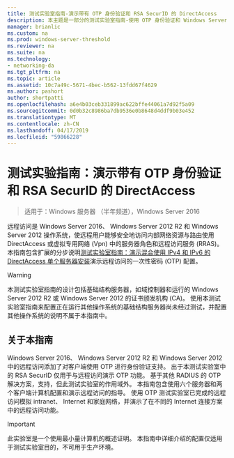 ```yaml
---
title: 测试实验室指南-演示带有 OTP 身份验证和 RSA SecurID 的 DirectAccess
description: 本主题是一部分的测试实验室指南-使用 OTP 身份验证和 Windows Server 2016 的 RSA SecurID 演示 DirectAccess
manager: brianlic
ms.custom: na
ms.prod: windows-server-threshold
ms.reviewer: na
ms.suite: na
ms.technology:
- networking-da
ms.tgt_pltfrm: na
ms.topic: article
ms.assetid: 10c7a49c-5671-4bec-b562-13fdd67f4629
ms.author: pashort
author: shortpatti
ms.openlocfilehash: a6e4b03ceb331899ac622bffe44061a7d92f5a09
ms.sourcegitcommit: 0d0b32c8986ba7db9536e0b8648d4ddf9b03e452
ms.translationtype: MT
ms.contentlocale: zh-CN
ms.lasthandoff: 04/17/2019
ms.locfileid: "59866228"
---
```

# <a name="test-lab-guide-demonstrate-directaccess-with-otp-authentication-and-rsa-securid"></a>测试实验指南：演示带有 OTP 身份验证和 RSA SecurID 的 DirectAccess

>适用于：Windows 服务器 （半年频道），Windows Server 2016

远程访问是 Windows Server 2016、 Windows Server 2012 R2 和 Windows Server 2012 操作系统，使远程用户能够安全地访问内部网络资源与路由使用 DirectAccess 或虚拟专用网络 (Vpn) 中的服务器角色和远程访问服务 (RRAS)。 本指南包含扩展的分步说明[测试实验室指南：演示混合使用 IPv4 和 IPv6 的 DirectAccess 单个服务器安装](https://go.microsoft.com/fwlink/p/?LinkId=237004)演示远程访问的一次性密码 (OTP) 配置。  
  
> [!WARNING]  
> 本测试实验室指南的设计包括基础结构服务器，如域控制器和运行的 Windows Server 2012 R2 或 Windows Server 2012 的证书颁发机构 (CA)。 使用本测试实验室指南来配置正在运行其他操作系统的基础结构服务器尚未经过测试，并配置其他操作系统的说明不属于本指南中。  
  
## <a name="about-this-guide"></a>关于本指南  
Windows Server 2016、 Windows Server 2012 R2 和 Windows Server 2012 中的远程访问添加了对客户端使用 OTP 进行身份验证支持。 出于本测试实验室中的 RSA SecurID 仅用于与远程访问演示 OTP 功能。 基于其他 RADIUS 的 OTP 解决方案，支持，但此测试实验室的作用域外。 本指南包含使用六个服务器和两个客户端计算机配置和演示远程访问的指导。 使用 OTP 测试实验室已完成的远程访问模拟 intranet、 Internet 和家庭网络，并演示了在不同的 Internet 连接方案中的远程访问功能。  
  
> [!IMPORTANT]  
> 此实验室是一个使用最小量计算机的概述证明。 本指南中详细介绍的配置仅适用于测试实验室目的，不可用于生产环境。  
  


